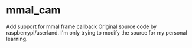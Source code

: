 # mmal_cam
Add support for mmal frame callback
Original source code by raspberrypi/userland.
I'm only trying to modify the source for my personal learning.
